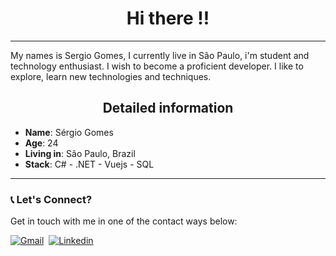 <h1 align="center"> Hi there !! </h1>

---
<div>
 
My names is Sergio Gomes, I currently live in São Paulo, i'm student and technology enthusiast. I wish to become a proficient developer. I like to explore, learn new technologies and techniques.

<h2 align="center"> Detailed information  </h2>

* **Name**: Sérgio Gomes
* **Age**: 24
* **Living in**: São Paulo, Brazil
* **Stack**: C# - .NET - Vuejs - SQL 
 
</div>

---

### 📞 Let's Connect?
Get in touch with me in one of the contact ways below:

[![Gmail](https://img.shields.io/badge/-Gmail-EA4335?&logo=Gmail&logoColor=FFFFFF)](thesergio.gomes@gmail.com)&nbsp;
[![Linkedin](https://img.shields.io/badge/-Linkedln-0A66C2?&logo=Linkedin&logoColor=FFFFFF)](https://www.linkedin.com/in/sergio-augusto-gomes/)&nbsp;

